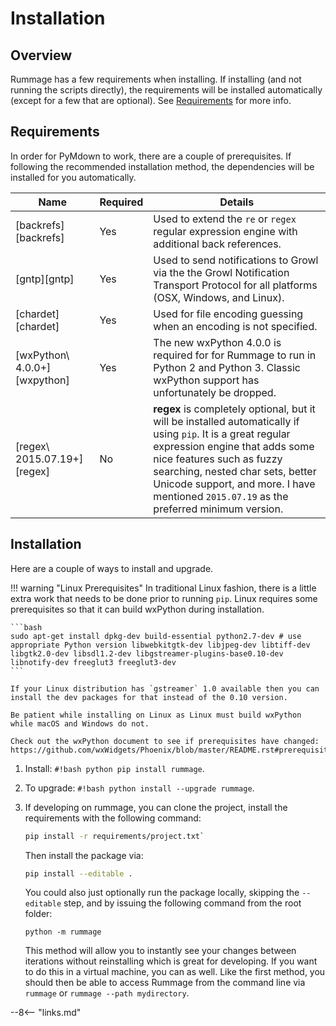 # Installation

## Overview

Rummage has a few requirements when installing.  If installing (and not running the scripts directly), the requirements will be installed automatically (except for a few that are optional).  See [Requirements](#requirements) for more info.

## Requirements

In order for PyMdown to work, there are a couple of prerequisites. If following the recommended installation method, the dependencies will be installed for you automatically.

Name                         | Required | Details
---------------------------- | -------- | -------
[backrefs][backrefs]         | Yes      | Used to extend the `re` or `regex` regular expression engine with additional back references.
[gntp][gntp]                 | Yes      | Used to send notifications to Growl via the the Growl Notification Transport Protocol for all platforms (OSX, Windows, and Linux).
[chardet][chardet]           | Yes      | Used for file encoding guessing when an encoding is not specified.
[wxPython\ 4.0.0+][wxpython] | Yes      | The new wxPython 4.0.0 is required for for Rummage to run in Python 2 and Python 3. Classic wxPython support has unfortunately be dropped.
[regex\ 2015.07.19+][regex]  | No       | **regex** is completely optional, but it will be installed automatically if using `pip`. It is a great regular expression engine that adds some nice features such as fuzzy searching, nested char sets, better Unicode support, and more.  I have mentioned `2015.07.19` as the preferred minimum version.

## Installation

Here are a couple of ways to install and upgrade.

!!! warning "Linux Prerequisites"
    In traditional Linux fashion, there is a little extra work that needs to be done prior to running `pip`.  Linux requires some prerequisites so that it can build wxPython during installation.

    ```bash
    sudo apt-get install dpkg-dev build-essential python2.7-dev # use appropriate Python version libwebkitgtk-dev libjpeg-dev libtiff-dev libgtk2.0-dev libsdl1.2-dev libgstreamer-plugins-base0.10-dev libnotify-dev freeglut3 freeglut3-dev
    ```

    If your Linux distribution has `gstreamer` 1.0 available then you can install the dev packages for that instead of the 0.10 version.

    Be patient while installing on Linux as Linux must build wxPython while macOS and Windows do not.

    Check out the wxPython document to see if prerequisites have changed: https://github.com/wxWidgets/Phoenix/blob/master/README.rst#prerequisites.

1. Install: `#!bash python pip install rummage`.

2. To upgrade: `#!bash python install --upgrade rummage`.

3. If developing on rummage, you can clone the project, install the requirements with the following command:

    ```bash
    pip install -r requirements/project.txt`
    ```

    Then install the package via:

    ```bash
    pip install --editable .
    ```

    You could also just optionally run the package locally, skipping the `--editable` step, and by issuing the following command from the root folder:

    ```
    python -m rummage
    ```

    This method will allow you to instantly see your changes between iterations without reinstalling which is great for developing.  If you want to do this in a virtual machine, you can as well.  Like the first method, you should then be able to access Rummage from the command line via `rummage` or `rummage --path mydirectory`.

--8<-- "links.md"
